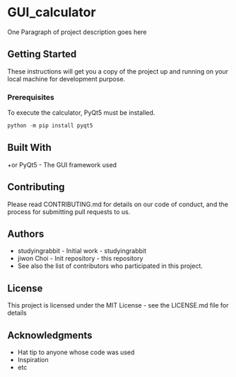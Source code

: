 # GUI_calculator
One Paragraph of project description goes here

## Getting Started
These instructions will get you a copy of the project up and running on your local machine for development purpose.

### Prerequisites
To execute the calculator, PyQt5 must be installed.
```c
python -m pip install pyqt5
```

## Built With

+or PyQt5 - The GUI framework used

## Contributing
Please read CONTRIBUTING.md for details on our code of conduct, and the process for submitting pull requests to us.

## Authors
-   studyingrabbit - Initial work - studyingrabbit
-   jiwon Choi - Init repository - this repository
-   See also the list of contributors who participated in this project.

## License
This project is licensed under the MIT License - see the LICENSE.md file for details

## Acknowledgments
-   Hat tip to anyone whose code was used
-   Inspiration
-   etc
